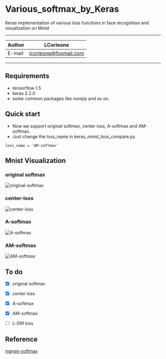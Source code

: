 Various_softmax_by_Keras
======
Keras implementation of various loss functions in face recognition and visualization on Mnist  

****
	
|Author|LCorleone|
|---|---
|E-mail|lcorleone@foxmail.com


****
## Requirements
* tensorflow 1.5
* keras 2.2.0
* some common packages like numpy and so on.

## Quick start
* Now we support original softmax, center loss, A-softmax and AM-softmax.  
* Just change the loss_name in keras_mnist_loss_compare.py
```
loss_name = 'AM-softmax'
```

## Mnist Visualization
### original softmax
![original-softmax](https://github.com/LCorleone/Various_softmax_by_Keras/blob/master/gif/softmax.gif)
### center-loss
![center-loss](https://github.com/LCorleone/Various_softmax_by_Keras/blob/master/gif/center-loss.gif)
### A-softmax
![A-softmax](https://github.com/LCorleone/Various_softmax_by_Keras/blob/master/gif/A-softmax.gif)
### AM-softmax
![AM-softmax](https://github.com/LCorleone/Various_softmax_by_Keras/blob/master/gif/AM-softmax.gif)
## To do

- [x] original softmax
- [x] center loss
- [x] A-softmax
- [x] AM-softmax
- [ ] L-GM loss


## Reference
[margin-softmax](https://github.com/bojone/margin-softmax) 
